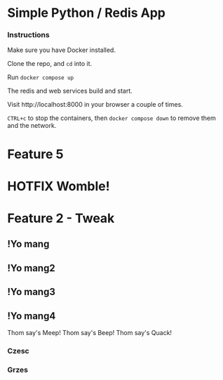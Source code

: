 # Simple Python / Redis App

### Instructions

Make sure you have Docker installed.

Clone the repo, and `cd` into it.

Run `docker compose up`

The redis and web services build and start.

Visit http://localhost:8000 in your browser a couple of times.

`CTRL+c` to stop the containers, then `docker compose down` to remove them and the network.

# Feature 5

# HOTFIX Womble!
# Feature 2 - Tweak

## !Yo mang

## !Yo mang2

## !Yo mang3

## !Yo mang4
Thom say's Meep!
Thom say's Beep!
Thom say's Quack!

### Czesc
### Grzes
